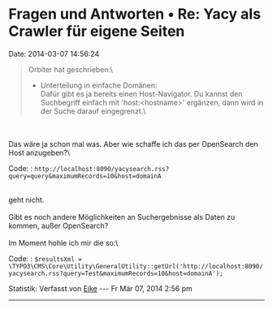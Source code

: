 Fragen und Antworten • Re: Yacy als Crawler für eigene Seiten
=============================================================

Date: 2014-03-07 14:56:24

> <div>
>
> Orbiter hat geschrieben:\
> - Unterteilung in einfache Domänen:\
> Dafür gibt es ja bereits einen Host-Navigator. Du kannst den
> Suchbegriff einfach mit \'host:\<hostname\>\' ergänzen, dann wird in
> der Suche darauf eingegrenzt.\
>
> </div>

\
\
Das wäre ja schon mal was. Aber wie schaffe ich das per OpenSearch den
Host anzugeben?\

Code: 
:   `http://localhost:8090/yacysearch.rss?query=query&maximumRecords=10&host=domainA `

\
geht nicht.\
\
Gibt es noch andere Möglichkeiten an Suchergebnisse als Daten zu kommen,
außer OpenSearch?\
\
Im Moment hohle ich mir die so:\

Code: 
:   `$resultsXml = \TYPO3\CMS\Core\Utility\GeneralUtility::getUrl('http://localhost:8090/yacysearch.rss?query=Test&maximumRecords=10&host=domainA');`

Statistik: Verfasst von
[Eike](http://forum.yacy-websuche.de/memberlist.php?mode=viewprofile&u=9377)
--- Fr Mär 07, 2014 2:56 pm

------------------------------------------------------------------------
